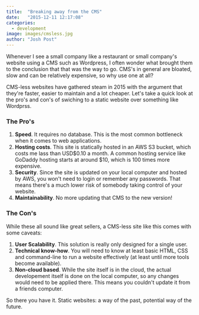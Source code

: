 ```yaml
---
title:  "Breaking away from the CMS"
date:   "2015-12-11 12:17:08"
categories: 
  - development
image: images/cmsless.jpg
author: "Josh Post"
---
```


Whenever I see a small company like a restaurant or small company's website using a CMS such as Wordpress, I often wonder what brought them to the conclusion that that was the way to go. CMS's in general are bloated, slow and can be relatively expensive, so why use one at all?

CMS-less websites have gathered steam in 2015 with the argument that they're faster, easier to maintain and a lot cheaper. Let's take a quick look at the pro's and con's of swiching to a static website over something like Wordprss.

### The Pro's

1. **Speed**. It requires no database. This is the most common bottleneck when it comes to web applications.
2. **Hosting costs**. This site is statically hosted in an AWS S3 bucket, which costs me lass than USD$0.10 a month. A common hosting service like GoDaddy hosting starts at around $10, which is 100 times more expensive.
3. **Security**. Since the site is updated on your local computer and hosted by AWS, you won't need to login or remember any passwords. That means there's a much lower risk of somebody taking control of your website.
4. **Maintainability**. No more updating that CMS to the new version!

### The Con's

While these all sound like great sellers, a CMS-less site like this comes with some caveats:

1. **User Scalability**. This solution is really only designed for a single user.
2. **Technical know-how**. You will need to know at least basic HTML, CSS and command-line to run a website effectively (at least until more tools become available).
3. **Non-cloud based**. While the site itself is in the cloud, the actual developement itself is done on the local computer, so any changes would need to be applied there. This means you couldn't update it from a friends computer.


So there you have it. Static websites: a way of the past, potential way of the future.
